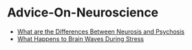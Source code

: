 # Advice-On-Neuroscience
- [What are the Differences Between Neurosis and Psychosis](https://jyotirgamya.org/opinion/neurosis-vs-psychosis/)
- [What Happens to Brain Waves During Stress](https://jyotirgamya.org/opinion/brain-waves-for-emotional-well-being/)
